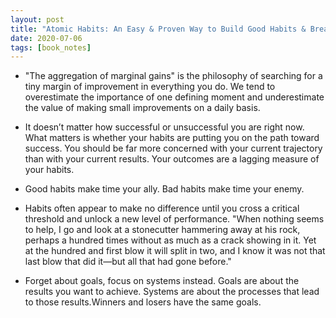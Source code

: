 ```yaml
---
layout: post
title: "Atomic Habits: An Easy & Proven Way to Build Good Habits & Break Bad Ones - James Clear"
date: 2020-07-06
tags: [book_notes]
---
```


- <p>"The aggregation of marginal gains" is the philosophy of searching for a tiny margin of improvement in everything you do. We tend to overestimate the importance of one defining moment and underestimate the value of making small improvements on a daily basis.</p>

- <p>It doesn’t matter how successful or unsuccessful you are right now. What matters is whether your habits are putting you on the path toward success. You should be far more concerned with your current trajectory than with your current results. Your outcomes are a lagging measure of your habits.</p>

- <p>Good habits make time your ally. Bad habits make time your enemy.</p>

- <p>Habits often appear to make no difference until you cross a critical threshold and unlock a new level of performance. "When nothing seems to help, I go and look at a stonecutter hammering away at his rock, perhaps a hundred times without as much as a crack showing in it. Yet at the hundred and first blow it will split in two, and I know it was not that last blow that did it—but all that had gone before."</p>

- <p>Forget about goals, focus on systems instead. Goals are about the results you want to achieve. Systems are about the processes that lead to those results.Winners and losers have the same goals.</p>

